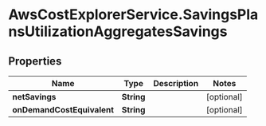 # AwsCostExplorerService.SavingsPlansUtilizationAggregatesSavings

## Properties

Name | Type | Description | Notes
------------ | ------------- | ------------- | -------------
**netSavings** | **String** |  | [optional] 
**onDemandCostEquivalent** | **String** |  | [optional] 


